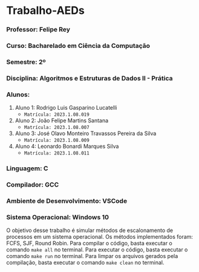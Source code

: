 # Trabalho-AEDs
### Professor: Felipe Rey
### Curso: Bacharelado em Ciência da Computação
### Semestre: 2º
### Disciplina: Algoritmos e Estruturas de Dados II - Prática
### Alunos:
1. Aluno 1: Rodrigo Luis Gasparino Lucatelli
    - `Matrícula: 2023.1.08.019`
1. Aluno 2: João Felipe Martins Santana
    - `Matrícula: 2023.1.08.007`
1. Aluno 3: José Olavo Monteiro Travassos Pereira da Silva
    - `Matrícula: 2023.1.08.009`
1. Aluno 4: Leonardo Bonardi Marques Silva
    - `Matrícula: 2023.1.08.011`

### Linguagem: C
### Compilador: GCC
### Ambiente de Desenvolvimento: VSCode
### Sistema Operacional: Windows 10

O objetivo desse trabalho é simular métodos de escalonamento de processos em um sistema operacional. Os métodos implementados foram: FCFS, SJF, Round Robin.
Para compilar o código, basta executar o comando `make all` no terminal. Para executar o código, basta executar o comando `make run` no terminal. Para limpar os arquivos gerados pela compilação, basta executar o comando `make clean` no terminal.
